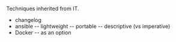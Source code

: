 Techniques inherited from IT.

- changelog
- ansible
-- lightweight
-- portable
-- descriptive (vs imperative)
- Docker
-- as an option
